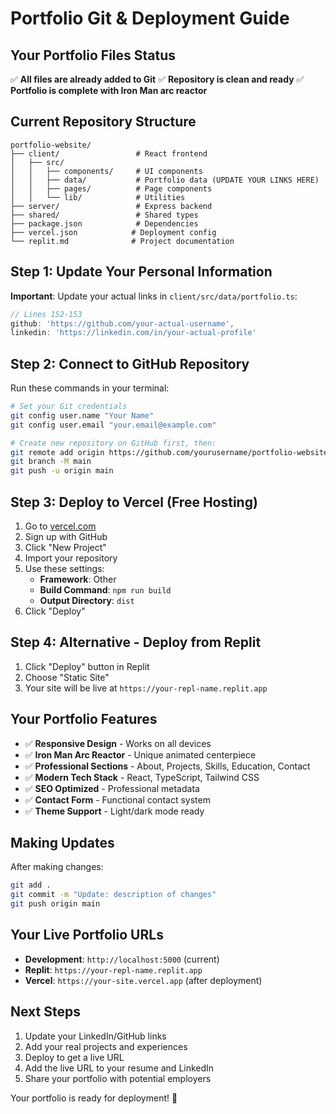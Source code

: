 # Portfolio Git & Deployment Guide

## Your Portfolio Files Status
✅ **All files are already added to Git**
✅ **Repository is clean and ready**
✅ **Portfolio is complete with Iron Man arc reactor**

## Current Repository Structure
```
portfolio-website/
├── client/                 # React frontend
│   ├── src/
│   │   ├── components/     # UI components
│   │   ├── data/           # Portfolio data (UPDATE YOUR LINKS HERE)
│   │   ├── pages/          # Page components
│   │   └── lib/            # Utilities
├── server/                 # Express backend
├── shared/                 # Shared types
├── package.json            # Dependencies
├── vercel.json            # Deployment config
└── replit.md              # Project documentation

```

## Step 1: Update Your Personal Information
**Important**: Update your actual links in `client/src/data/portfolio.ts`:
```typescript
// Lines 152-153
github: 'https://github.com/your-actual-username',
linkedin: 'https://linkedin.com/in/your-actual-profile'
```

## Step 2: Connect to GitHub Repository
Run these commands in your terminal:

```bash
# Set your Git credentials
git config user.name "Your Name"
git config user.email "your.email@example.com"

# Create new repository on GitHub first, then:
git remote add origin https://github.com/yourusername/portfolio-website.git
git branch -M main
git push -u origin main
```

## Step 3: Deploy to Vercel (Free Hosting)
1. Go to [vercel.com](https://vercel.com)
2. Sign up with GitHub
3. Click "New Project"
4. Import your repository
5. Use these settings:
   - **Framework**: Other
   - **Build Command**: `npm run build`
   - **Output Directory**: `dist`
6. Click "Deploy"

## Step 4: Alternative - Deploy from Replit
1. Click "Deploy" button in Replit
2. Choose "Static Site"
3. Your site will be live at `https://your-repl-name.replit.app`

## Your Portfolio Features
- ✅ **Responsive Design** - Works on all devices
- ✅ **Iron Man Arc Reactor** - Unique animated centerpiece
- ✅ **Professional Sections** - About, Projects, Skills, Education, Contact
- ✅ **Modern Tech Stack** - React, TypeScript, Tailwind CSS
- ✅ **SEO Optimized** - Professional metadata
- ✅ **Contact Form** - Functional contact system
- ✅ **Theme Support** - Light/dark mode ready

## Making Updates
After making changes:
```bash
git add .
git commit -m "Update: description of changes"
git push origin main
```

## Your Live Portfolio URLs
- **Development**: `http://localhost:5000` (current)
- **Replit**: `https://your-repl-name.replit.app`
- **Vercel**: `https://your-site.vercel.app` (after deployment)

## Next Steps
1. Update your LinkedIn/GitHub links
2. Add your real projects and experiences
3. Deploy to get a live URL
4. Add the live URL to your resume and LinkedIn
5. Share your portfolio with potential employers

Your portfolio is ready for deployment! 🚀